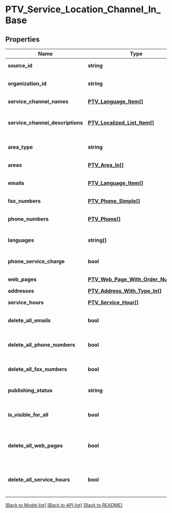 # PTV_Service_Location_Channel_In_Base

## Properties
Name | Type | Description | Notes
------------ | ------------- | ------------- | -------------
**source_id** | **string** | External system identifier for this service channel. | [optional] 
**organization_id** | **string** | PTV organization identifier for organization responsible for this service channel. | [optional] 
**service_channel_names** | [**PTV_Language_Item[]**](PTV_Language_Item.md) | Localized list of service channel names. (Max.Length: 100). | [optional] 
**service_channel_descriptions** | [**PTV_Localized_List_Item[]**](PTV_Localized_List_Item.md) | List of localized service channel descriptions. (Max.Length: 150 ShortDescription). (Max.Length: 2500 Description). | [optional] 
**area_type** | **string** | Area type (WholeCountry, WholeCountryExceptAlandIslands, AreaType). | [optional] 
**areas** | [**PTV_Area_In[]**](PTV_Area_In.md) | List of areas. List can contain different types of areas. | [optional] 
**emails** | [**PTV_Language_Item[]**](PTV_Language_Item.md) | List email addresses for the service channel. (Max.Length: 100). | [optional] 
**fax_numbers** | [**PTV_Phone_Simple[]**](PTV_Phone_Simple.md) | Service location contact fax numbers. | [optional] 
**phone_numbers** | [**PTV_Phone[]**](PTV_Phone.md) | List of phone numbers for the service channel. Includes also fax numbers. | [optional] 
**languages** | **string[]** | List of languages the service channel is available in (two letter language code). | [optional] 
**phone_service_charge** | **bool** | Is the phone service charged for. This property is not used in the API anymore. Do not use. | [optional] 
**web_pages** | [**PTV_Web_Page_With_Order_Number[]**](PTV_Web_Page_With_Order_Number.md) | List of service channel web pages. | [optional] 
**addresses** | [**PTV_Address_With_Type_In[]**](PTV_Address_With_Type_In.md) | List of service location addresses. | [optional] 
**service_hours** | [**PTV_Service_Hour[]**](PTV_Service_Hour.md) | List of service channel service hours. | [optional] 
**delete_all_emails** | **bool** | Set to true to delete emails. The email property should be empty when this property is set to true. | [optional] 
**delete_all_phone_numbers** | **bool** | Set to true to delete phone number. The prohone property should be empty when this property is set to true. | [optional] 
**delete_all_fax_numbers** | **bool** | Set to true to delete fax number. The fax property should be empty when this property is set to true. | [optional] 
**publishing_status** | **string** | Service channel publishing status. Values: Draft, Published, Deleted or Modified. | [optional] 
**is_visible_for_all** | **bool** | Indicates if channel can be used (referenced within services) by other users from other organizations. | [optional] 
**delete_all_web_pages** | **bool** | Set to true to delete all existing web pages for the service channel. The WebPages collection should be empty when this property is set to true. | [optional] 
**delete_all_service_hours** | **bool** | Set to true to delete all existing service hours for the service channel. The ServiceHours collection should be empty when this property is set to true. | [optional] 

[[Back to Model list]](../README.md#documentation-for-models) [[Back to API list]](../README.md#documentation-for-api-endpoints) [[Back to README]](../README.md)


